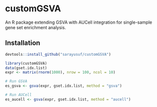 # customGSVA

An R package extending GSVA with AUCell integration for single-sample gene set enrichment analysis.

## Installation
```R
devtools::install_github("sarayusuf/customGSVA")

library(customGSVA)
data(gset.idx.list)
expr <- matrix(rnorm(1000), nrow = 100, ncol = 10)

# Run GSVA
es_gsva <- gsva(expr, gset.idx.list, method = "gsva")

# Run AUCell
es_aucell <- gsva(expr, gset.idx.list, method = "aucell")

